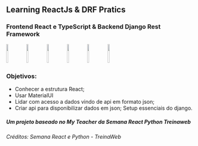 ## Learning ReactJs & DRF Pratics
### Frontend React e TypeScript & Backend Django Rest Framework

<img width="10%" height="50px" src="https://cdn.jsdelivr.net/gh/devicons/devicon/icons/react/react-original-wordmark.svg" /> <img width="10%" height="50px" src="https://cdn.jsdelivr.net/gh/devicons/devicon/icons/nextjs/nextjs-original.svg" /> <img width="10%" height="50px" src="https://cdn.jsdelivr.net/gh/devicons/devicon/icons/typescript/typescript-original.svg" /> <img width="10%" height="50px" src="https://cdn.jsdelivr.net/gh/devicons/devicon/icons/python/python-original-wordmark.svg" /> <img width="10%" height="50px" src="https://cdn.jsdelivr.net/gh/devicons/devicon/icons/django/django-plain.svg" /> <img width="10%" height="50px" src="https://cdn.jsdelivr.net/gh/devicons/devicon/icons/git/git-original-wordmark.svg" />
          
          
          
          
### Objetivos: 
+ Conhecer a estrutura React;
+ Usar MaterialUI
+ Lidar com acesso a dados vindo de api em formato json;
+ Criar api para disponibilizar dados em json; Setup essenciais do django. 

##### Um projeto baseado no My Teacher da Semana React Python Treinaweb
###### Créditos: Semana React e Python - TreinaWeb
